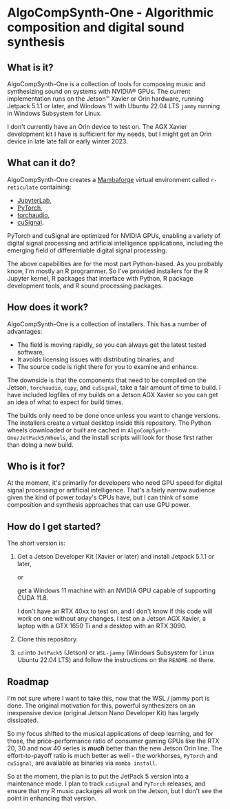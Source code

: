 # AlgoCompSynth-One - Algorithmic composition and digital sound synthesis

## What is it?

AlgoCompSynth-One is a collection of tools for composing music and synthesizing
sound on systems with NVIDIA® GPUs. The current implementation runs on
the Jetson™ Xavier or Orin hardware, running Jetpack 5.1.1 or later, and
Windows 11 with Ubuntu 22.04 LTS `jammy` running in Windows Subsystem for Linux.

I don't currently have an Orin device to test on. The AGX Xavier development
kit I have is sufficient for my needs, but I might get an Orin device in late
late fall or early winter 2023.

## What can it do?

AlgoCompSynth-One creates a
[Mambaforge](https://github.com/conda-forge/miniforge) virtual environment
called `r-reticulate` containing:

- [JupyterLab](https://jupyter.org/),
- [PyTorch](https://pytorch.org/),
- [torchaudio](https://pytorch.org/audio/stable/index.html),
- [cuSignal](https://github.com/rapidsai/cusignal).

PyTorch and cuSignal are optimized for NVIDIA GPUs, enabling a variety
of digital signal processing and artificial intelligence applications,
including the emerging field of differentiable digital signal processing.

The above capabilities are for the most part Python-based. As you probably know,
I'm mostly an R programmer. So I've provided installers for the R Jupyter
kernel, R packages that interface with Python, R package development tools, and
R sound processing packages.

## How does it work?

AlgoCompSynth-One is a collection of installers. This has a number of
advantages:

- The field is moving rapidly, so you can always get the latest tested software,
- It avoids licensing issues with distributing binaries, and
- The source code is right there for you to examine and enhance.

The downside is that the components that need to be compiled on the Jetson,
`torchaudio`, `cupy`, and `cuSignal`, take a fair amount of time to
build. I have included logfiles of my builds on a Jetson AGX Xavier so you
can get an idea of what to expect for build times.

The builds only need to be done once unless you want to change versions.
The installers create a virtual desktop inside this repository. The Python
wheels downloaded or built are cached in `AlgoCompSynth-One/JetPack5/Wheels`,
and the install scripts will look for those first rather than doing a new
build.

## Who is it for?

At the moment, it's primarily for developers who need GPU speed for digital
signal processing or artificial intelligence. That's a fairly narrow audience
given the kind of power today's CPUs have, but I can think of some composition
and synthesis approaches that can use GPU power.

## How do I get started?

The short version is:

1. Get a Jetson Developer Kit (Xavier or later) and install Jetpack 5.1.1 or later,

    or

    get a Windows 11 machine with an NVIDIA GPU capable of supporting CUDA 11.8.

    I don't have an RTX 40xx to test on, and I don't know if this code will work
on one without any changes. I test on a Jetson AGX Xavier, a laptop with a GTX
1650 Ti and a desktop with an RTX 3090.

2. Clone this repository.

3. `cd` into `JetPack5` (Jetson)  or `WSL-jammy` (Windows Subsystem for Linux
Ubuntu 22.04 LTS) and follow the instructions on the `README.md` there.

## Roadmap

I'm not sure where I want to take this, now that the WSL / jammy port is done.
The original motivation for this, powerful synthesizers on an inexpensive device
(original Jetson Nano Developer Kit) has largely dissipated.

So my focus shifted to the musical applications of deep learning, and for those,
the price-performance ratio of consumer gaming GPUs like the RTX 20, 30 and now
40 series is ***much*** better than the new Jetson Orin line. The effort-to-payoff
ratio is much better as well - the workhorses, `PyTorch` and `cuSignal`, are
available as binaries via `mamba install`.

So at the moment, the plan is to put the JetPack 5 version into a maintenance mode.
I plan to track `cuSignal` and `PyTorch` releases, and ensure that my R music
packages all work on the Jetson, but I don't see the point in enhancing that
version.
